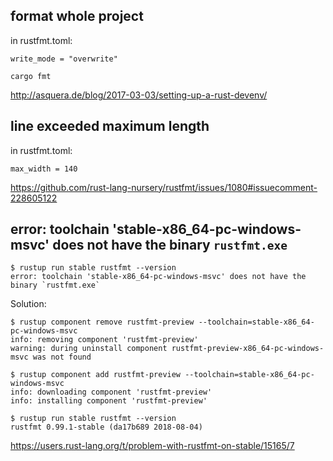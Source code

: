 ## format whole project

in rustfmt.toml:

`write_mode = "overwrite"`

`cargo fmt`


http://asquera.de/blog/2017-03-03/setting-up-a-rust-devenv/

## line exceeded maximum length

in rustfmt.toml:

`max_width = 140`

https://github.com/rust-lang-nursery/rustfmt/issues/1080#issuecomment-228605122

## error: toolchain 'stable-x86_64-pc-windows-msvc' does not have the binary `rustfmt.exe`

```
$ rustup run stable rustfmt --version
error: toolchain 'stable-x86_64-pc-windows-msvc' does not have the binary `rustfmt.exe`
```

Solution:

```
$ rustup component remove rustfmt-preview --toolchain=stable-x86_64-pc-windows-msvc
info: removing component 'rustfmt-preview'
warning: during uninstall component rustfmt-preview-x86_64-pc-windows-msvc was not found

$ rustup component add rustfmt-preview --toolchain=stable-x86_64-pc-windows-msvc
info: downloading component 'rustfmt-preview'
info: installing component 'rustfmt-preview'

$ rustup run stable rustfmt --version
rustfmt 0.99.1-stable (da17b689 2018-08-04)
```

https://users.rust-lang.org/t/problem-with-rustfmt-on-stable/15165/7
